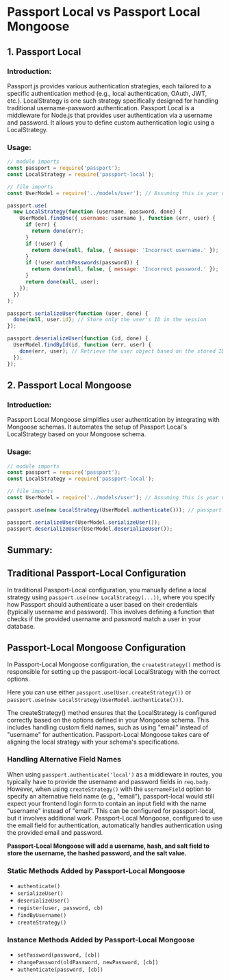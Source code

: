 # Passport Local vs Passport Local Mongoose

## 1. Passport Local

### Introduction:

Passport.js provides various authentication strategies, each tailored to a specific authentication method (e.g., local authentication, OAuth, JWT, etc.). LocalStrategy is one such strategy specifically designed for handling traditional username-password authentication. Passport Local is a middleware for Node.js that provides user authentication via a username and password. It allows you to define custom authentication logic using a LocalStrategy.

### Usage:

```javascript
// module imports
const passport = require('passport');
const LocalStrategy = require('passport-local');

// file imports
const UserModel = require('../models/user'); // Assuming this is your user model

passport.use(
  new LocalStrategy(function (username, password, done) {
    UserModel.findOne({ username: username }, function (err, user) {
      if (err) {
        return done(err);
      }
      if (!user) {
        return done(null, false, { message: 'Incorrect username.' });
      }
      if (!user.matchPasswords(password)) {
        return done(null, false, { message: 'Incorrect password.' });
      }
      return done(null, user);
    });
  })
);

passport.serializeUser(function (user, done) {
  done(null, user.id); // Store only the user's ID in the session
});

passport.deserializeUser(function (id, done) {
  UserModel.findById(id, function (err, user) {
    done(err, user); // Retrieve the user object based on the stored ID
  });
});
```

## 2. Passport Local Mongoose

### Introduction:

Passport Local Mongoose simplifies user authentication by integrating with Mongoose schemas. It automates the setup of Passport Local's LocalStrategy based on your Mongoose schema.

### Usage:

```javascript
// module imports
const passport = require('passport');
const LocalStrategy = require('passport-local');

// file imports
const UserModel = require('../models/user'); // Assuming this is your user model

passport.use(new LocalStrategy(UserModel.authenticate())); // passport.use(UserModel.createStrategy());

passport.serializeUser(UserModel.serializeUser());
passport.deserializeUser(UserModel.deserializeUser());
```

## Summary:

## Traditional Passport-Local Configuration

In traditional Passport-Local configuration, you manually define a local strategy using `passport.use(new LocalStrategy(...))`, where you specify how Passport should authenticate a user based on their credentials (typically username and password). This involves defining a function that checks if the provided username and password match a user in your database.

## Passport-Local Mongoose Configuration

In Passport-Local Mongoose configuration, the `createStrategy()` method is responsible for setting up the passport-local LocalStrategy with the correct options.

Here you can use either `passport.use(User.createStrategy())` or `passport.use(new LocalStrategy(UserModel.authenticate()))`.

The createStrategy() method ensures that the LocalStrategy is configured correctly based on the options defined in your Mongoose schema. This includes handling custom field names, such as using "email" instead of "username" for authentication. Passport-Local Mongoose takes care of aligning the local strategy with your schema's specifications.

### Handling Alternative Field Names

When using `passport.authenticate('local')` as a middleware in routes, you typically have to provide the username and password fields in `req.body`. However, when using `createStrategy()` with the `usernameField` option to specify an alternative field name (e.g., "email"), passport-local would still expect your frontend login form to contain an input field with the name "username" instead of "email". This can be configured for passport-local, but it involves additional work. Passport-Local Mongoose, configured to use the email field for authentication, automatically handles authentication using the provided email and password.

<strong>Passport-Local Mongoose will add a username, hash, and salt field to store the username, the hashed password, and the salt value.</strong>

### Static Methods Added by Passport-Local Mongoose

- `authenticate()`
- `serializeUser()`
- `deserializeUser()`
- `register(user, password, cb)`
- `findByUsername()`
- `createStrategy()`

### Instance Methods Added by Passport-Local Mongoose

- `setPassword(password, [cb])`
- `changePassword(oldPassword, newPassword, [cb])`
- `authenticate(password, [cb])`
